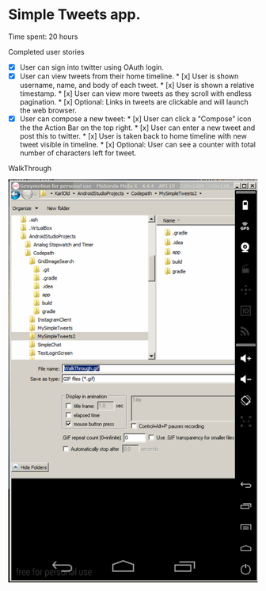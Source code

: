 # Simple Tweets app.

Time spent: 20 hours

Completed user stories

* [x] User can sign into twitter using OAuth login.
* [x] User can view tweets from their home timeline.
      * [x] User is shown username, name, and body of each tweet.
      * [x] User is shown a relative timestamp.
      * [x] User can view more tweets as they scroll with endless pagination.
      * [x] Optional: Links in tweets are clickable and will launch the web browser.
* [x] User can compose a new tweet:
      * [x] User can click a "Compose" icon the the Action Bar on the top right.
      * [x] User can enter a new tweet and post this to twitter.
      * [x] User is taken back to home timeline with new tweet visible in timeline.
      * [x] Optional: User can see a counter with total number of characters left for tweet.

WalkThrough

![Viedo Walkthrough](WalkThrough.gif)